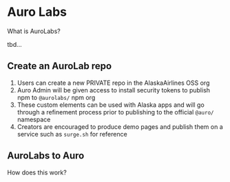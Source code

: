 # Auro Labs

What is AuroLabs?

tbd...

## Create an AuroLab repo

1. Users can create a new PRIVATE repo in the AlaskaAirlines OSS org
1. Auro Admin will be given access to install security tokens to publish npm to `@aurolabs/` npm org
1. These custom elements can be used with Alaska apps and will go through a refinement process prior to publishing to the official `@auro/` namespace
1. Creators are encouraged to produce demo pages and publish them on a service such as `surge.sh` for reference

## AuroLabs to Auro

How does this work?
